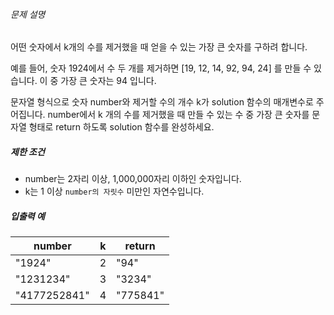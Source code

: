 
###### 문제 설명


어떤 숫자에서 k개의 수를 제거했을 때 얻을 수 있는 가장 큰 숫자를 구하려 합니다.


예를 들어, 숫자 1924에서 수 두 개를 제거하면 \[19, 12, 14, 92, 94, 24] 를 만들 수 있습니다. 이 중 가장 큰 숫자는 94 입니다.


문자열 형식으로 숫자 number와 제거할 수의 개수 k가 solution 함수의 매개변수로 주어집니다. number에서 k 개의 수를 제거했을 때 만들 수 있는 수 중 가장 큰 숫자를 문자열 형태로 return 하도록 solution 함수를 완성하세요.


##### 제한 조건


* number는 2자리 이상, 1,000,000자리 이하인 숫자입니다.
* k는 1 이상 `number의 자릿수` 미만인 자연수입니다.


##### 입출력 예




| number | k | return |
| --- | --- | --- |
| "1924" | 2 | "94" |
| "1231234" | 3 | "3234" |
| "4177252841" | 4 | "775841" |


